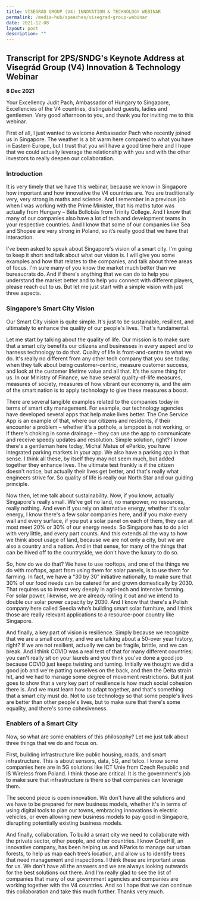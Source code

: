 ```yaml
---
title: VISEGRÁD GROUP (V4) INNOVATION & TECHNOLOGY WEBINAR
permalink: /media-hub/speeches/visegrad-group-webinar
date: 2021-12-08
layout: post
description: ""
---
```

## Transcript for 2PS/SNDG's Keynote Address at Visegrád Group (V4) Innovation & Technology Webinar

**8 Dec 2021** 

Your Excellency Judit Pach, Ambassador of Hungary to Singapore, Excellencies of the V4 countries, distinguished guests, ladies and gentlemen. Very good afternoon to you, and thank you for inviting me to this webinar. 

First of all, I just wanted to welcome Ambassador Pach who recently joined us in Singapore. The weather is a bit warm here compared to what you have in Eastern Europe, but I trust that you will have a good time here and I hope that we could actually leverage the relationship with you and with the other investors to really deepen our collaboration. 

### Introduction

It is very timely that we have this webinar, because we know in Singapore how important and how innovative the V4 countries are. You are traditionally very, very strong in maths and science. And I remember in a previous job when I was working with the Prime Minister, that his maths tutor was actually from Hungary – Béla Bollobás from Trinity College. And I know that many of our companies also have a lot of tech and development teams in your respective countries. And I know that some of our companies like Sea and Shopee are very strong in Poland, so it’s really good that we have that interaction. 

I've been asked to speak about Singapore's vision of a smart city. I'm going to keep it short and talk about what our vision is. I will give you some examples and how that relates to the companies, and talk about three areas of focus. I'm sure many of you know the market much better than we bureaucrats do. And if there's anything that we can do to help you understand the market better and to help you connect with different players, please reach out to us. But let me just start with a simple vision with just three aspects. 

### Singapore’s Smart City Vision

Our Smart City vision is quite simple. It's just to be sustainable, resilient, and ultimately to enhance the quality of our people's lives. That's fundamental. 

Let me start by talking about the quality of life. Our mission is to make sure that a smart city benefits our citizens and businesses in every aspect and to harness technology to do that. Quality of life is front-and-centre to what we do. It's really no different from any other tech company that you see today, when they talk about being customer-centric, measure customer success, and look at the customer lifetime value and all that. It’s the same thing for us. In our Ministry of Finance, we have several quality-of-life measures, measures of society, measures of how vibrant our economy is, and the aim of the smart nation is to apply technology to give these measures a boost. 

There are several tangible examples related to the companies today in terms of smart city management. For example, our technology agencies have developed several apps that help make lives better. The One Service App is an example of that, where our citizens and residents, if their encounter a problem – whether it's a pothole, a lamppost is not working, or if there's choking in some drainage – they can use the app to communicate and receive speedy updates and resolution. Simple solution, right? I know there's a gentleman here today, Michal Matus of eParkio, you have integrated parking markets in your app. We also have a parking app in that sense. I think all these, by itself they may not seem much, but added together they enhance lives. The ultimate test frankly is if the citizen doesn't notice, but actually their lives get better, and that's really what engineers strive for. So quality of life is really our North Star and our guiding principle. 

Now then, let me talk about sustainability. Now, if you know, actually Singapore's really small. We've got no land, no manpower, no resources, really nothing. And even if you rely on alternative energy, whether it's solar energy, I know there's a few solar companies here, and if you make every wall and every surface, if you put a solar panel on each of them, they can at most meet 20% or 30% of our energy needs. So Singapore has to do a lot with very little, and every part counts. And this extends all the way to how we think about usage of land, because we are not only a city, but we are also a country and a nation. And in that sense, for many of the things that can be hived off to the countryside, we don't have the luxury to do so. 

So, how do we do that? We have to use rooftops, and one of the things we do with rooftops, apart from using them for solar panels, is to use them for farming. In fact, we have a “30 by 30” initiative nationally, to make sure that 30% of our food needs can be catered for and grown domestically by 2030. That requires us to invest very deeply in agri-tech and intensive farming. For solar power, likewise, we are already rolling it out and we intend to double our solar power capacity by 2030. And I know that there's a Polish company here called Seedia who’s building smart solar furniture, and I think those are really relevant applications to a resource-poor country like Singapore. 

And finally, a key part of vision is resilience. Simply because we recognize that we are a small country, and we are talking about a 50-over year history, right? If we are not resilient, actually we can be fragile, brittle, and we can break. And I think COVID was a real test of that for many different countries; you can't really sit on your laurels and you think you've done a good job because COVID just keeps twisting and turning. Initially we thought we did a good job and we're patting ourselves on the back, and then the Delta strain hit, and we had to manage some degree of movement restrictions. But it just goes to show that a very key part of resilience is how much social cohesion there is. And we must learn how to adapt together, and that's something that a smart city must do. Not to use technology so that some people's lives are better than other people's lives, but to make sure that there's some equality, and there's some cohesiveness. 

### Enablers of a Smart City

Now, so what are some enablers of this philosophy? Let me just talk about three things that we do and focus on.

First, building infrastructure like public housing, roads, and smart infrastructure. This is about sensors, data, 5G, and telco. I know some companies here are in 5G solutions like ICT Unie from Czech Republic and IS Wireless from Poland. I think those are critical. It is the government's job to make sure that infrastructure is there so that companies can leverage them. 

The second piece is open innovation. We don't have all the solutions and we have to be prepared for new business models, whether it's in terms of using digital tools to plan our towns, embracing innovations in electric vehicles, or even allowing new business models to pay good in Singapore, disrupting potentially existing business models. 

And finally, collaboration. To build a smart city we need to collaborate with the private sector, other people, and other countries. I know GreeHill, an innovative company, has been helping us and NParks to manage our urban forests, to help us map each tree’s location, and allow us to identify trees that need management and inspections. I think these are important areas for us. We don't have all the answers and we are always looking outwards for the best solutions out there. And I'm really glad to see the list of companies that many of our government agencies and companies are working together with the V4 countries. And so I hope that we can continue this collaboration and take this much further. Thanks very much.